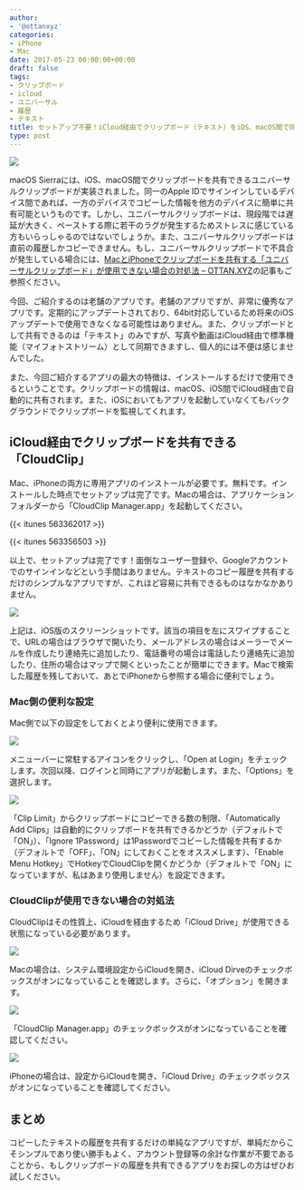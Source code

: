 ```yaml
---
author:
- '@ottanxyz'
categories:
- iPhone
- Mac
date: 2017-05-23 00:00:00+00:00
draft: false
tags:
- クリップボード
- icloud
- ユニバーサル
- 履歴
- テキスト
title: セットアップ不要！iCloud経由でクリップボード（テキスト）をiOS、macOS間で同期できる「CloudClip」
type: post
---
```


![](170523-5923d688e9ade.jpg)

macOS Sierraには、iOS、macOS間でクリップボードを共有できるユニバーサルクリップボードが実装されました。同一のApple IDでサインインしているデバイス間であれば、一方のデバイスでコピーした情報を他方のデバイスに簡単に共有可能というものです。しかし、ユニバーサルクリップボードは、現段階では遅延が大きく、ペーストする際に若干のラグが発生するためストレスに感じている方もいらっしゃるのではないでしょうか。また、ユニバーサルクリップボードは直前の履歴しかコピーできません。もし、ユニバーサルクリップボードで不具合が発生している場合には、[MacとiPhoneでクリップボードを共有する「ユニバーサルクリップボード」が使用できない場合の対処法 – OTTAN.XYZ](/posts/2016/09/sierra-ios10-universal-clipboard-trouble-4978/)の記事もご参照ください。

今回、ご紹介するのは老舗のアプリです。老舗のアプリですが、非常に優秀なアプリです。定期的にアップデートされており、64bit対応しているため将来のiOSアップデートで使用できなくなる可能性はありません。また、クリップボードとして共有できるのは「テキスト」のみですが、写真や動画はiCloud経由で標準機能（マイフォトストリーム）として同期できますし、個人的には不便は感じませんでした。

また、今回ご紹介するアプリの最大の特徴は、インストールするだけで使用できるということです。クリップボードの情報は、macOS、iOS間でiCloud経由で自動的に共有されます。また、iOSにおいてもアプリを起動していなくてもバックグラウンドでクリップボードを監視してくれます。

## iCloud経由でクリップボードを共有できる「CloudClip」

Mac、iPhoneの両方に専用アプリのインストールが必要です。無料です。インストールした時点でセットアップは完了です。Macの場合は、アプリケーションフォルダーから「CloudClip Manager.app」を起動してください。

{{< itunes 563362017 >}}

{{< itunes 563356503 >}}

以上で、セットアップは完了です！面倒なユーザー登録や、Googleアカウントでのサインインなどという手間はありません。テキストのコピー履歴を共有するだけのシンプルなアプリですが、これほど容易に共有できるものはなかなかありません。

![](170523-5923daaf2f081.png)

上記は、iOS版のスクリーンショットです。該当の項目を左にスワイプすることで、URLの場合はブラウザで開いたり、メールアドレスの場合はメーラーでメールを作成したり連絡先に追加したり、電話番号の場合は電話したり連絡先に追加したり、住所の場合はマップで開くといったことが簡単にできます。Macで検索した履歴を残しておいて、あとでiPhoneから参照する場合に便利でしょう。

### Mac側の便利な設定

Mac側で以下の設定をしておくとより便利に使用できます。

![](170523-5923db67c15b0.png)

メニューバーに常駐するアイコンをクリックし、「Open at Login」をチェックします。次回以降、ログインと同時にアプリが起動します。また、「Options」を選択します。

![](170523-5923db52e6a55.png)

「Clip Limit」からクリップボードにコピーできる数の制限、「Automatically Add Clips」は自動的にクリップボードを共有できるかどうか（デフォルトで「ON」）、「Ignore 1Password」は1Passwordでコピーした情報を共有するか（デフォルトで「OFF」、「ON」にしておくことをオススメします）、「Enable Menu Hotkey」でHotkeyでCloudClipを開くかどうか（デフォルトで「ON」になっていますが、私はあまり使用しません）を設定できます。

### CloudClipが使用できない場合の対処法

CloudClipはその性質上、iCloudを経由するため「iCloud Drive」が使用できる状態になっている必要があります。

![](170523-5923ddfda2b15.png)

Macの場合は、システム環境設定からiCloudを開き、iCloud Dirveのチェックボックスがオンになっていることを確認します。さらに、「オプション」を開きます。

![](170523-5923de44c9f9a.png)

「CloudClip Manager.app」のチェックボックスがオンになっていることを確認してください。

![](170523-5923de712ed72.png)

iPhoneの場合は、設定からiCloudを開き、「iCloud Drive」のチェックボックスがオンになっていることを確認してください。

## まとめ

コピーしたテキストの履歴を共有するだけの単純なアプリですが、単純だからこそシンプルであり使い勝手もよく、アカウント登録等の余計な作業が不要であることから、もしクリップボードの履歴を共有できるアプリをお探しの方はぜひお試しください。